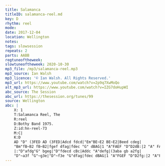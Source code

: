 ```yaml
---
title: Salamanca
titleID: salamanca-reel.md
key: D
rhythm: reel
mode:
date: 2017-12-04
location: Wellington
notes:
tags: slowsession
repeats: 2
parts: AABB
regtuneoftheweek:
slowtuneoftheweek: 2020-10-30
mp3_file: /mp3/salamanca-reel.mp3
mp3_source: Ian Walsh
mp3_licence: '© Ian Walsh. All Rights Reserved.'
mp3_url: https://www.youtube.com/watch?v=2p9q7XwMoQo
alt_mp3_url: https://www.youtube.com/watch?v=IZG7doHupWI
abc_source: The Session
abc_url: https://thesession.org/tunes/99
source: Wellington
abc: |
    X: 1
    T:Salamanca Reel, The
    R:reel
    D:Bothy Band 1975.
    Z:id:hn-reel-73
    M:C|
    K:D
    AD "D" (3FED AD (3FED|Adcd fdcd|"Em"BE~E2 BE~E2|Beed cdeg|
    "Bm"fB~B2 fB~B2|fgef dfag|fdec "G" dBAG|1 "A"FAEF "D"D2dB:|2 "A" FAEF "D"D2fg||
    |:"D"afdg"G" bgeg|"D"fdecd cBc|Addc "A"defg|(3aba gb a2fg|
    "D"~a3f "G"~g3e|"D"~f3e "G"dfag|fdec dBAG|1 "A"FGEF "D"D2fg:|2 "A"FAEF "D"D2dB||
---
```

